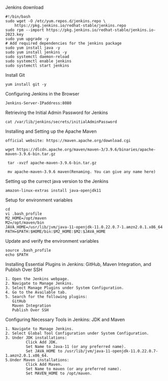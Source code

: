 Jenkins  download 
```
#!/bin/bash
sudo wget -O /etc/yum.repos.d/jenkins.repo \
    https://pkg.jenkins.io/redhat-stable/jenkins.repo
sudo rpm --import https://pkg.jenkins.io/redhat-stable/jenkins.io-2023.key
sudo yum upgrade -y
# Add required dependencies for the jenkins package
sudo yum install java -y
sudo yum install jenkins -y
sudo systemctl daemon-reload
sudo systemctl enable jenkins
sudo systemctl start jenkins
```
Install Git
```
yum install git -y
```
Configuring Jenkins in the Browser
```
Jenkins-Server-IPaddress:8080
```
Retrieving the Initial Admin Password for Jenkins
```
cat /var/lib/jenkins/secrets/initialAdminPassword
```
Installing and Setting up the Apache Maven
```
official website: https://maven.apache.org/download.cgi

wget https://dlcdn.apache.org/maven/maven-3/3.9.6/binaries/apache-maven-3.9.6-bin.tar.gz

 tar -xvzf apache-maven-3.9.6-bin.tar.gz

 mv apache-maven-3.9.6 maven(Renaming. You can give any name here)
```
Setting up the currect java version to the Jenkins
```
amazon-linux-extras install java-openjdk11
```
Setup for environment variables
```
cd
vi .bash_profile
M2_HOME=/opt/maven
M2=/opt/maven/bin
JAVA_HOME=/usr/lib/jvm/java-11-openjdk-11.0.22.0.7-1.amzn2.0.1.x86_64
PATH=$PATH:$HOME/bin:$M2_HOME:$M2:$JAVA_HOME
 ```
Update and verify the environment variables 
```
source .bash_profile
echo $PATH
```
Installing Essential Plugins in Jenkins: GitHub, Maven Integration, and Publish Over SSH
```
1. Open the Jenkins webpage.
2. Navigate to Manage Jenkins.
3. Select Manage Plugins under System Configuration.
4. Go to the Available tab.
5. Search for the following plugins:
   GitHub
   Maven Integration
   Publish Over SSH
```
Configuring Necessary Tools in Jenkins: JDK and Maven
```
1. Navigate to Manage Jenkins.
2. Select Global Tool Configuration under System Configuration.
3. Under JDK installations:
         Click Add JDK.
         Set Name to Java-11 (or any preferred name).
         Set JAVA_HOME to /usr/lib/jvm/java-11-openjdk-11.0.22.0.7-1.amzn2.0.1.x86_64.
5.Under Maven installations:
         Click Add Maven.
         Set Name to maven (or any preferred name).
         Set MAVEN_HOME to /opt/maven.
```



